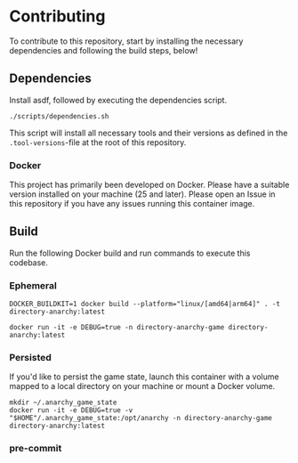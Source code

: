 # Contributing

To contribute to this repository, start by installing the necessary dependencies and following the build steps, below!

## Dependencies

Install asdf, followed by executing the dependencies script.

```shell
./scripts/dependencies.sh
```

This script will install all necessary tools and their versions as defined in the `.tool-versions`-file at the root of this repository.

### Docker

This project has primarily been developed on Docker. Please have a suitable version installed on your machine (25 and later). Please open an Issue in this repository if you have any issues running this container image.

## Build

Run the following Docker build and run commands to execute this codebase.

### Ephemeral

```shell
DOCKER_BUILDKIT=1 docker build --platform="linux/[amd64|arm64]" . -t directory-anarchy:latest
```

```shell
docker run -it -e DEBUG=true -n directory-anarchy-game directory-anarchy:latest
```

### Persisted

If you'd like to persist the game state, launch this container with a volume mapped to a local directory on your machine or mount a Docker volume.

```shell
mkdir ~/.anarchy_game_state
docker run -it -e DEBUG=true -v "$HOME"/.anarchy_game_state:/opt/anarchy -n directory-anarchy-game directory-anarchy:latest
```

### pre-commit


